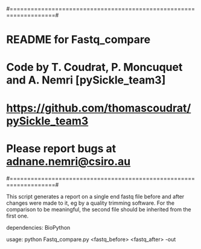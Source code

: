 #===================================================================#
# README      for Fastq_compare                                     #
#                                                                   #
# Code by T. Coudrat, P. Moncuquet and A. Nemri [pySickle_team3]    #
# https://github.com/thomascoudrat/pySickle_team3                   #
# Please report bugs at adnane.nemri@csiro.au                       #
#===================================================================#

This script generates a report on a single end fastq file before and after changes were made to it, eg
by a quality trimming software. For the comparison to be meaningful, the second file should be inherited from the first one.


dependencies: BioPython

usage: python Fastq_compare.py <fastq_before> <fastq_after> -out <outfile>




